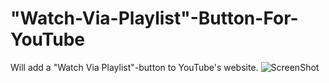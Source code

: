 "Watch-Via-Playlist"-Button-For-YouTube
=========================================

Will add a "Watch Via Playlist"-button to YouTube's website.
![ScreenShot](https://raw.github.com/i-saumitra/Voice-controlled-MP3-Player/master/screenshot.jpg)